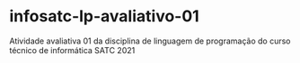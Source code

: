 # infosatc-lp-avaliativo-01
 Atividade avaliativa 01 da disciplina de linguagem de programação do curso técnico de informática SATC 2021
